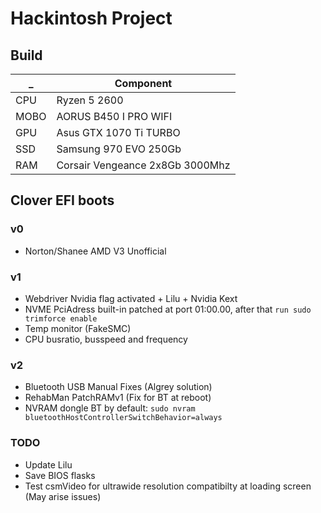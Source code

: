 # Hackintosh Project

## Build

 _ | Component
--- | --- 
CPU  |  Ryzen 5 2600
MOBO | AORUS B450 I PRO WIFI 
GPU  |  Asus GTX 1070 Ti TURBO
SSD  |  Samsung 970 EVO 250Gb
RAM  |  Corsair Vengeance 2x8Gb 3000Mhz

## Clover EFI boots

### v0
- Norton/Shanee AMD V3 Unofficial
### v1
- Webdriver Nvidia flag activated + Lilu + Nvidia Kext
- NVME PciAdress built-in patched at port 01:00.00, after that `run sudo    trimforce enable`
- Temp monitor (FakeSMC)
- CPU busratio, busspeed and frequency
### v2 
- Bluetooth USB Manual Fixes (Algrey solution)
- RehabMan PatchRAMv1 (Fix for BT at reboot)
- NVRAM dongle BT by default: `sudo nvram bluetoothHostControllerSwitchBehavior=always`
### TODO
- Update Lilu
- Save BIOS flasks
- Test csmVideo for ultrawide resolution compatibilty at loading screen (May arise issues)
